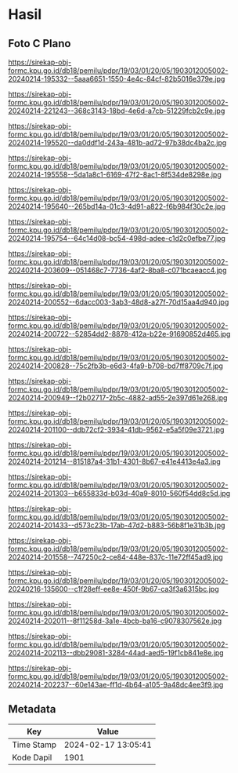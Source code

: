 # Hasil

## Foto C Plano

https://sirekap-obj-formc.kpu.go.id/db18/pemilu/pdpr/19/03/01/20/05/1903012005002-20240214-195332--5aaa6651-1550-4e4c-84cf-82b5016e379e.jpg

https://sirekap-obj-formc.kpu.go.id/db18/pemilu/pdpr/19/03/01/20/05/1903012005002-20240214-221243--368c3143-18bd-4e6d-a7cb-51229fcb2c9e.jpg

https://sirekap-obj-formc.kpu.go.id/db18/pemilu/pdpr/19/03/01/20/05/1903012005002-20240214-195520--da0ddf1d-243a-481b-ad72-97b38dc4ba2c.jpg

https://sirekap-obj-formc.kpu.go.id/db18/pemilu/pdpr/19/03/01/20/05/1903012005002-20240214-195558--5da1a8c1-6169-47f2-8ac1-8f534de8298e.jpg

https://sirekap-obj-formc.kpu.go.id/db18/pemilu/pdpr/19/03/01/20/05/1903012005002-20240214-195640--265bd14a-01c3-4d91-a822-f6b984f30c2e.jpg

https://sirekap-obj-formc.kpu.go.id/db18/pemilu/pdpr/19/03/01/20/05/1903012005002-20240214-195754--64c14d08-bc54-498d-adee-c1d2c0efbe77.jpg

https://sirekap-obj-formc.kpu.go.id/db18/pemilu/pdpr/19/03/01/20/05/1903012005002-20240214-203609--051468c7-7736-4af2-8ba8-c071bcaeacc4.jpg

https://sirekap-obj-formc.kpu.go.id/db18/pemilu/pdpr/19/03/01/20/05/1903012005002-20240214-200552--6dacc003-3ab3-48d8-a27f-70d15aa4d940.jpg

https://sirekap-obj-formc.kpu.go.id/db18/pemilu/pdpr/19/03/01/20/05/1903012005002-20240214-200722--52854dd2-8878-412a-b22e-91690852d465.jpg

https://sirekap-obj-formc.kpu.go.id/db18/pemilu/pdpr/19/03/01/20/05/1903012005002-20240214-200828--75c2fb3b-e6d3-4fa9-b708-bd7ff8709c7f.jpg

https://sirekap-obj-formc.kpu.go.id/db18/pemilu/pdpr/19/03/01/20/05/1903012005002-20240214-200949--f2b02717-2b5c-4882-ad55-2e397d61e268.jpg

https://sirekap-obj-formc.kpu.go.id/db18/pemilu/pdpr/19/03/01/20/05/1903012005002-20240214-201100--ddb72cf2-3934-41db-9562-e5a5f09e3721.jpg

https://sirekap-obj-formc.kpu.go.id/db18/pemilu/pdpr/19/03/01/20/05/1903012005002-20240214-201214--815187a4-31b1-4301-8b67-e41e4413e4a3.jpg

https://sirekap-obj-formc.kpu.go.id/db18/pemilu/pdpr/19/03/01/20/05/1903012005002-20240214-201303--b655833d-b03d-40a9-8010-560f54dd8c5d.jpg

https://sirekap-obj-formc.kpu.go.id/db18/pemilu/pdpr/19/03/01/20/05/1903012005002-20240214-201433--d573c23b-17ab-47d2-b883-56b8f1e31b3b.jpg

https://sirekap-obj-formc.kpu.go.id/db18/pemilu/pdpr/19/03/01/20/05/1903012005002-20240214-201558--747250c2-ce84-448e-837c-11e72ff45ad9.jpg

https://sirekap-obj-formc.kpu.go.id/db18/pemilu/pdpr/19/03/01/20/05/1903012005002-20240216-135600--c1f28eff-ee8e-450f-9b67-ca3f3a6315bc.jpg

https://sirekap-obj-formc.kpu.go.id/db18/pemilu/pdpr/19/03/01/20/05/1903012005002-20240214-202011--8f11258d-3a1e-4bcb-ba16-c9078307562e.jpg

https://sirekap-obj-formc.kpu.go.id/db18/pemilu/pdpr/19/03/01/20/05/1903012005002-20240214-202113--dbb29081-3284-44ad-aed5-19f1cb841e8e.jpg

https://sirekap-obj-formc.kpu.go.id/db18/pemilu/pdpr/19/03/01/20/05/1903012005002-20240214-202237--60e143ae-ff1d-4b64-a105-9a48dc4ee3f9.jpg


## Metadata

| Key        | Value               |
| ---------- | ------------------- |
| Time Stamp | 2024-02-17 13:05:41 |
| Kode Dapil | 1901                |



